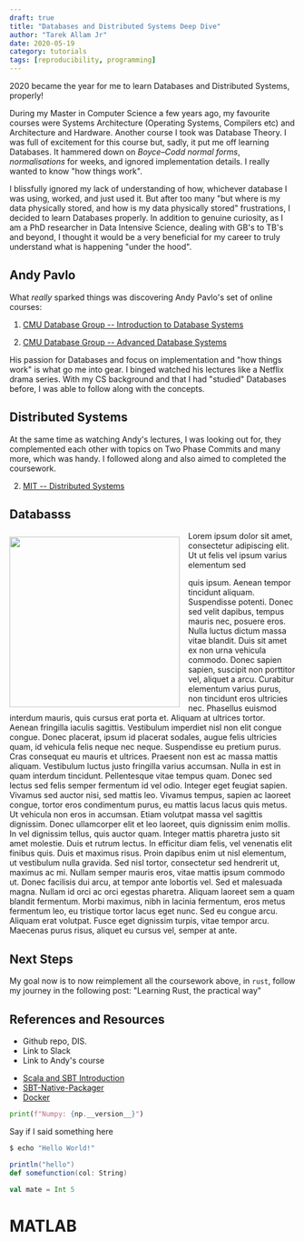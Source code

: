 ```yaml
---
draft: true
title: "Databases and Distributed Systems Deep Dive"
author: "Tarek Allam Jr"
date: 2020-05-19
category: tutorials
tags: [reproducibility, programming]
---
```


2020 became the year for me to learn Databases and Distributed Systems, properly!

<!--more-->

During my Master in Computer Science a few years ago, my favourite courses were Systems Architecture
(Operating Systems, Compilers etc) and Architecture and Hardware. Another course I took was Database
Theory. I was full of excitement for this course but, sadly, it put me off learning Databases. It
hammered down on *Boyce–Codd normal forms*, *normalisations* for weeks, and ignored implementation
details. I really wanted to know "how things work".

I blissfully ignored my lack of understanding of how, whichever database I was using, worked, and just
used it. But after too many "but where is my data physically stored, and how is my data physically
stored" frustrations, I decided to learn Databases properly. In addition to genuine curiosity, as I am a PhD
researcher in Data Intensive Science, dealing with GB's to TB's and beyond, I thought it would be a
very beneficial for my career to truly understand what is happening "under the hood".

## Andy Pavlo

What _really_ sparked things was discovering Andy Pavlo's set of online courses:

1. [CMU Database Group -- Introduction to Database Systems](https://www.youtube.com/playlist?list=PLSE8ODhjZXjbohkNBWQs_otTrBTrjyohi)

2. [CMU Database Group -- Advanced Database Systems](https://www.youtube.com/playlist?list=PLSE8ODhjZXjasmrEd2_Yi1deeE360zv5O)

His passion for Databases and focus on implementation and "how things work" is what go me into gear.
I binged watched his lectures like a Netflix drama series. With my CS background and that I
had "studied" Databases before, I was able to follow along with the concepts.

## Distributed Systems

At the same time as watching Andy's lectures, I was looking out for, they complemented each other
with topics on Two Phase Commits and many more, which was handy. I followed along and also aimed to
completed the coursework.

2. [MIT -- Distributed Systems](https://www.youtube.com/playlist?list=PLrw6a1wE39_tb2fErI4-WkMbsvGQk9_UB)


## Databasss

<img src="/blog/img/posts/2020-05-21-DB-DS-Deep-Dive/databasss-book.jpg" class="alignright" height="300" style="float: left;margin: 10px 15px 5px 0px;">

Lorem ipsum dolor sit amet, consectetur adipiscing elit. Ut ut felis vel ipsum varius elementum sed

quis ipsum. Aenean tempor tincidunt aliquam. Suspendisse potenti. Donec sed velit dapibus, tempus
mauris nec, posuere eros. Nulla luctus dictum massa vitae blandit. Duis sit amet ex non urna
vehicula commodo. Donec sapien sapien, suscipit non porttitor vel, aliquet a arcu. Curabitur
elementum varius purus, non tincidunt eros ultricies nec. Phasellus euismod interdum mauris, quis
cursus erat porta et. Aliquam at ultrices tortor. Aenean fringilla iaculis sagittis. Vestibulum
imperdiet nisl non elit congue congue. Donec placerat, ipsum id placerat sodales, augue felis
ultricies quam, id vehicula felis neque nec neque. Suspendisse eu pretium purus. Cras consequat eu
mauris et ultrices.  Praesent non est ac massa mattis aliquam. Vestibulum luctus justo fringilla
varius accumsan. Nulla in est in quam interdum tincidunt. Pellentesque vitae tempus quam. Donec sed
lectus sed felis semper fermentum id vel odio. Integer eget feugiat sapien. Vivamus sed auctor nisi,
sed mattis leo. Vivamus tempus, sapien ac laoreet congue, tortor eros condimentum purus, eu mattis
lacus lacus quis metus. Ut vehicula non eros in accumsan. Etiam volutpat massa vel sagittis
dignissim. Donec ullamcorper elit et leo laoreet, quis dignissim enim mollis. In vel dignissim
tellus, quis auctor quam.  Integer mattis pharetra justo sit amet molestie. Duis et rutrum lectus.
In efficitur diam felis, vel venenatis elit finibus quis. Duis et maximus risus. Proin dapibus enim
ut nisl elementum, ut vestibulum nulla gravida. Sed nisl tortor, consectetur sed hendrerit ut,
maximus ac mi. Nullam semper mauris eros, vitae mattis ipsum commodo ut. Donec facilisis dui arcu,
at tempor ante lobortis vel. Sed et malesuada magna. Nullam id orci ac orci egestas pharetra.
Aliquam laoreet sem a quam blandit fermentum. Morbi maximus, nibh in lacinia fermentum, eros metus
fermentum leo, eu tristique tortor lacus eget nunc. Sed eu congue arcu. Aliquam erat volutpat. Fusce
eget dignissim turpis, vitae tempor arcu. Maecenas purus risus, aliquet eu cursus vel, semper at
ante.

## Next Steps

My goal now is to now reimplement all the coursework above, in `rust`, follow my journey in the
following post: "Learning Rust, the practical way"

## References and Resources

- Github repo, DIS.
- Link to Slack
- Link to Andy's course


<!-- {{< figure src="/blog/img/posts/2016-11-12-Matlab-R-Julia-Notebooks/newprojectlist.png" class="alignright">}} -->

- [Scala and SBT Introduction](#scala)
- [SBT-Native-Packager](#native)
- [Docker](#docker)

```python
print(f"Numpy: {np.__version__}")
```

Say if I said something here

```bash
$ echo "Hello World!"
```

```scala
println("hello")
def somefunction(col: String)

val mate = Int 5
```
# <a name="matlab"></a>MATLAB
